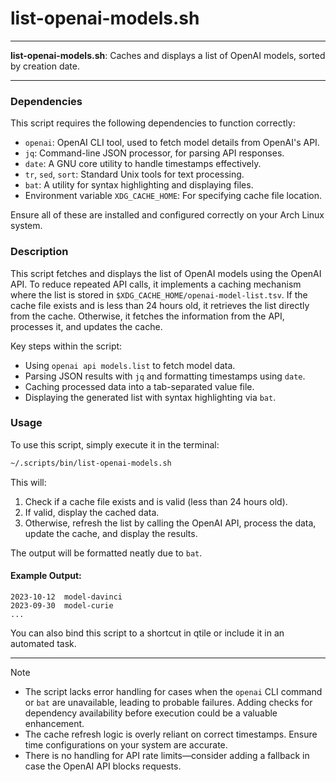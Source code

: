 # list-openai-models.sh

---

**list-openai-models.sh**: Caches and displays a list of OpenAI models, sorted by creation date.

---

### Dependencies

This script requires the following dependencies to function correctly:

- `openai`: OpenAI CLI tool, used to fetch model details from OpenAI's API.  
- `jq`: Command-line JSON processor, for parsing API responses.   
- `date`: A GNU core utility to handle timestamps effectively.  
- `tr`, `sed`, `sort`: Standard Unix tools for text processing.  
- `bat`: A utility for syntax highlighting and displaying files.  
- Environment variable `XDG_CACHE_HOME`: For specifying cache file location.  
  
Ensure all of these are installed and configured correctly on your Arch Linux system.

### Description

This script fetches and displays the list of OpenAI models using the OpenAI API. To reduce repeated API calls, it implements a caching mechanism where the list is stored in `$XDG_CACHE_HOME/openai-model-list.tsv`. If the cache file exists and is less than 24 hours old, it retrieves the list directly from the cache. Otherwise, it fetches the information from the API, processes it, and updates the cache.

Key steps within the script:

- Using `openai api models.list` to fetch model data.
- Parsing JSON results with `jq` and formatting timestamps using `date`.
- Caching processed data into a tab-separated value file.
- Displaying the generated list with syntax highlighting via `bat`.

### Usage

To use this script, simply execute it in the terminal:

```bash
~/.scripts/bin/list-openai-models.sh
```

This will:

1. Check if a cache file exists and is valid (less than 24 hours old).
2. If valid, display the cached data.
3. Otherwise, refresh the list by calling the OpenAI API, process the data, update the cache, and display the results.

The output will be formatted neatly due to `bat`.

#### Example Output:

```
2023-10-12	model-davinci
2023-09-30	model-curie
...
```

You can also bind this script to a shortcut in qtile or include it in an automated task.

---

> [!NOTE]  
> - The script lacks error handling for cases when the `openai` CLI command or `bat` are unavailable, leading to probable failures. Adding checks for dependency availability before execution could be a valuable enhancement.
> - The cache refresh logic is overly reliant on correct timestamps. Ensure time configurations on your system are accurate.  
> - There is no handling for API rate limits—consider adding a fallback in case the OpenAI API blocks requests.
